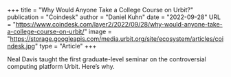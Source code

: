 +++
title = "Why Would Anyone Take a College Course on Urbit?"
publication = "Coindesk"
author = "Daniel Kuhn"
date = "2022-09-28"
URL = "https://www.coindesk.com/layer2/2022/09/28/why-would-anyone-take-a-college-course-on-urbit/"
image = "https://storage.googleapis.com/media.urbit.org/site/ecosystem/articles/coindesk.jpg"
type = "Article"
+++

Neal Davis taught the first graduate-level seminar on the controversial computing platform Urbit. Here’s why.
